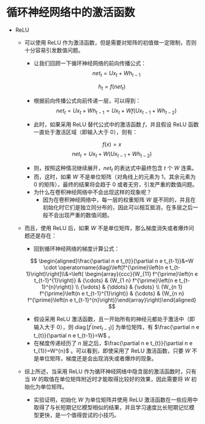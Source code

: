 
# 循环神经网络中的激活函数


- ReLU
  - 可以使用 ReLU 作为激活函数，但是需要对矩阵的初值做一定限制，否则十分容易引发数值问题。
    - 让我们回顾一下循环神经网络的前向传播公式：
    $$
    n e t_{t}=U x_{t}+W h_{t-1}\tag{10.9}
    $$

    $$
    h_{t}=f\left(n e t_{t}\right)\tag{10.10}
    $$

    - 根据前向传播公式向前传递一层，可以得到：
    $$
    net_{t}=U x_{t}+W h_{t-1}=U x_{t}+W f\left(U x_{t-1}+W h_{t-2}\right)\tag{10.11}
    $$

    - 此时，如果采用 ReLU 替代公式中的激活函数 $f$，并且假设 ReLU 函数一直处于激活区域（即输入大于 0），则有：
    
    $$f(x)=x$$
    $$n e t_{t}=U x_{t}+W\left(U x_{t-1}+W h_{t-2}\right)$$

    - 则，按照这种情况继续展开，$net_{t}$ 的表达式中最终包含 $t$ 个 $W$ 连乘。
    - 而，这时，如果 $W$ 不是单位矩阵（对角线上的元素为 1，其余元素为 0 的矩阵），最终的结果将会趋于 0 或者无穷，引发严重的数值问题。
    - 为什么在卷积神经网络中不会出现这样的现象呢？
      - 因为在卷积神经网络中，每一层的权重矩阵 $W$ 是不同的，并且在初始化时它们是独立同分布的，因此可以相互抵消，在多层之后一般不会出现严重的数值问题。
  - 而且，使用 ReLU 后，如果 $W$ 不是单位矩阵，那么梯度消失或者爆炸问题还是存在：
    - 回到循环神经网络的梯度计算公式：

    $$
    \begin{aligned}\frac{\partial n e t_{t}}{\partial n e t_{t-1}}&=W \cdot \operatorname{diag}\left[f^{\prime}\left(n e t_{t-1}\right)\right]\\&=\left( \begin{array}{ccc}{W_{11} f^{\prime}\left(n e t_{t-1}^{1}\right)} & {\cdots} & {W_{1 n} f^{\prime}\left(n e t_{t-1}^{n}\right)} \\ {\vdots} & {\ddots} & {\vdots} \\ {W_{n 1} f^{\prime}\left(n e t_{t-1}^{1}\right)} & {\cdots} & {W_{n n} f^{\prime}\left(n e t_{t-1}^{n}\right)}\end{array}\right)\end{aligned}
    $$

    - 假设采用 ReLU 激活函数，且一开始所有的神经元都处于激活中（即输入大于 $0$），则 $\operatorname{diag}\left[f^{\prime}\left(n e t_{t-1}\right)\right]$ 为单位矩阵，有 $\frac{\partial n e t_{t}}{\partial n e t_{t-1}}=W$ 。
    - 在梯度传递经历了 $n$ 层之后，$\frac{\partial n e t_{t}}{\partial n e t_{1}}=W^{n}$ 。可以看到，即使采用了 ReLU 激活函数，只要 $W$ 不是单位矩阵，梯度还是会出现消失或者爆炸的现象。
  - 综上所述，当采用 ReLU 作为循环神经网络中隐含层的激活函数时，只有当 $W$ 的取值在单位矩阵附近时才能取得比较好的效果，因此需要将 $W$ 初始化为单位矩阵。
    - 实验证明，初始化 $W$ 为单位矩阵并使用 ReLU 激活函数在一些应用中取得了与长短期记忆模型相似的结果，并且学习速度比长短期记忆模型更快，是一个值得尝试的小技巧。
